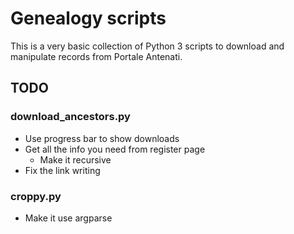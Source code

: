 # Genealogy scripts

This is a very basic collection of Python 3 scripts to download and manipulate records from Portale Antenati.

## TODO

### download_ancestors.py

- Use progress bar to show downloads
- Get all the info you need from register page
  - Make it recursive
- Fix the link writing

### croppy.py

- Make it use argparse
